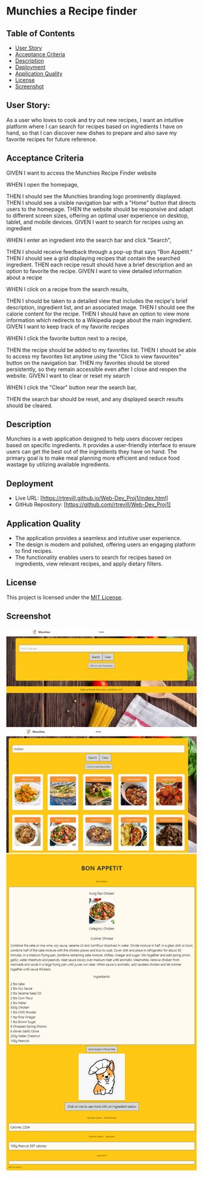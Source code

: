 # Munchies a Recipe finder 

## Table of Contents

- [User Story](#User-story)
- [Acceptance Criteria](#Acceptance-criteria) 
- [Description](#description)
- [Deployment](#deployment)
- [Application Quality](#application-quality)
- [License](#license)
- [Screenshot](#screenshot)

## User Story:
As a user who loves to cook and try out new recipes, I want an intuitive platform where I can search for recipes based on ingredients I have on hand, so that I can discover new dishes to prepare and also save my favorite recipes for future reference.

## Acceptance Criteria

GIVEN I want to access the Munchies Recipe Finder website

WHEN I open the homepage,

THEN I should see the Munchies branding logo prominently displayed.
THEN I should see a visible navigation bar with a "Home" button that directs users to the homepage.
THEN the website should be responsive and adapt to different screen sizes, offering an optimal user experience on desktop, tablet, and mobile devices.
GIVEN I want to search for recipes using an ingredient

WHEN I enter an ingredient into the search bar and click "Search",

THEN I should receive feedback through a pop-up that says "Bon Appétit."
THEN I should see a grid displaying recipes that contain the searched ingredient.
THEN each recipe result should have a brief description and an option to favorite the recipe.
GIVEN I want to view detailed information about a recipe

WHEN I click on a recipe from the search results,

THEN I should be taken to a detailed view that includes the recipe's brief description, ingredient list, and an associated image.
THEN I should see the calorie content for the recipe.
THEN I should have an option to view more information which redirects to a Wikipedia page about the main ingredient.
GIVEN I want to keep track of my favorite recipes

WHEN I click the favorite button next to a recipe,

THEN the recipe should be added to my favorites list.
THEN I should be able to access my favorites list anytime using the "Click to view favourites" button on the navigation bar.
THEN my favorites should be stored persistently, so they remain accessible even after I close and reopen the website.
GIVEN I want to clear or reset my search

WHEN I click the "Clear" button near the search bar,

THEN the search bar should be reset, and any displayed search results should be cleared.

## Description

Munchies is a web application designed to help users discover recipes based on specific ingredients. It provides a user-friendly interface to ensure users can get the best out of the ingredients they have on hand. The primary goal is to make meal planning more efficient and reduce food wastage by utilizing available ingredients.

## Deployment

- Live URL: [https://rtrevill.github.io/Web-Dev_Proj1/index.html]
- GitHub Repository: [https://github.com/rtrevill/Web-Dev_Proj1]


## Application Quality

- The application provides a seamless and intuitive user experience.
- The design is modern and polished, offering users an engaging platform to find recipes.
- The functionality enables users to search for recipes based on ingredients, view relevant recipes, and apply dietary filters.

## License

This project is licensed under the [MIT License](LICENSE).

## Screenshot

![Home Page](./munchies1.png)
![Dishes](./Munchies2.png)
![Recipe](./munchies3.png)
